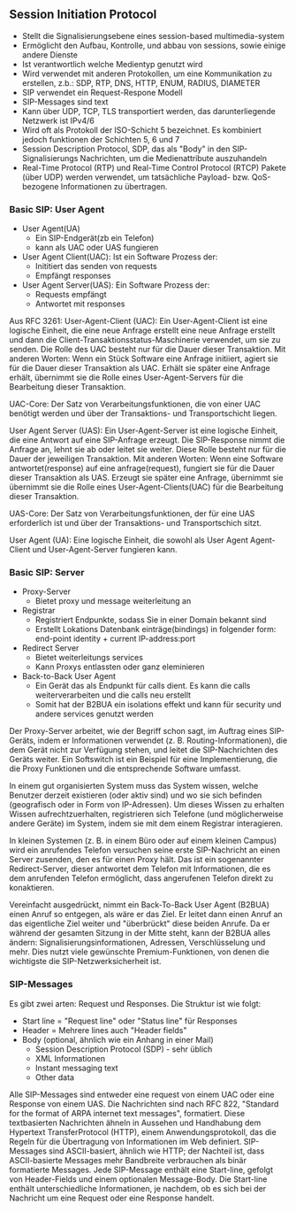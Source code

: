 ## Session Initiation Protocol
- Stellt die Signalisierungsebene eines session-based multimedia-system
- Ermöglicht den Aufbau, Kontrolle, und abbau von sessions, sowie einige andere Dienste
- Ist verantwortlich welche Medientyp genutzt wird
- Wird verwendet mit anderen Protokollen, um eine Kommunikation zu erstellen, z.b.: SDP, RTP, DNS, HTTP, ENUM, RADIUS, DIAMETER
- SIP verwendet ein Request-Respone Modell
- SIP-Messages sind text
- Kann über UDP, TCP, TLS transportiert werden, das darunterliegende Netzwerk ist IPv4/6
- Wird oft als Protokoll der ISO-Schicht 5 bezeichnet. Es kombiniert jedoch funktionen der Schichten 5, 6 und 7
- Session Description Protocol, SDP, das als "Body" in den SIP-Signalisierungs Nachrichten, um die Medienattribute auszuhandeln
- Real-Time Protocol (RTP) und Real-Time Control Protocol (RTCP) Pakete (über UDP) werden verwendet, um tatsächliche Payload- bzw. QoS-bezogene Informationen zu übertragen.
### Basic SIP: User Agent
- User Agent(UA) 
	- Ein SIP-Endgerät(zb ein Telefon)
	- kann als UAC oder UAS fungieren
- User Agent Client(UAC): Ist ein Software Prozess der:
	- Inititiert das senden von requests
	- Empfängt responses
- User Agent Server(UAS): Ein Software Prozess der:
	- Requests empfängt
	- Antwortet mit responses


Aus RFC 3261: User-Agent-Client (UAC): Ein User-Agent-Client ist eine logische Einheit, die eine neue Anfrage erstellt eine neue Anfrage erstellt und dann die Client-Transaktionsstatus-Maschinerie verwendet, um sie zu senden. Die Rolle des UAC besteht nur für die Dauer dieser Transaktion. Mit anderen Worten: Wenn ein Stück Software eine Anfrage initiiert, agiert sie für die Dauer dieser Transaktion als UAC. Erhält sie später eine Anfrage erhält, übernimmt sie die Rolle eines User-Agent-Servers für die Bearbeitung dieser Transaktion.

UAC-Core: Der Satz von Verarbeitungsfunktionen, die von einer UAC benötigt werden und über der 
Transaktions- und Transportschicht liegen.

User Agent Server (UAS): Ein User-Agent-Server ist eine logische Einheit, die eine Antwort 
auf eine SIP-Anfrage erzeugt. Die SIP-Response nimmt die Anfrage an, lehnt sie ab oder leitet sie weiter. Diese Rolle besteht nur für die Dauer der jeweiligen Transaktion. Mit anderen Worten: Wenn eine Software antwortet(response) auf eine anfrage(request), fungiert sie für die Dauer dieser Transaktion als UAS. Erzeugt sie später eine Anfrage, übernimmt sie übernimmt sie die Rolle eines User-Agent-Clients(UAC) für die Bearbeitung dieser Transaktion.

UAS-Core: Der Satz von Verarbeitungsfunktionen, der für eine UAS erforderlich ist und über der 
Transaktions- und Transportschich sitzt. 

User Agent (UA): Eine logische Einheit, die sowohl als User Agent Agent-Client und User-Agent-Server fungieren kann.

### Basic SIP: Server
- Proxy-Server
	- Bietet proxy und message weiterleitung an
- Registrar
	- Registriert Endpunkte, sodass Sie in einer Domain bekannt sind
	- Erstellt Lokations Datenbank einträge(bindings) in folgender form: end-point identity + current IP-address:port
- Redirect Server
	- Bietet weiterleitungs services
	- Kann Proxys entlassten oder ganz eleminieren
- Back-to-Back User Agent
	- Ein Gerät das als Endpunkt für calls dient. Es kann die calls weiterverarbeiten und die calls neu erstellt
	- Somit hat der B2BUA ein isolations effekt und kann für security und andere services genutzt werden

Der Proxy-Server arbeitet, wie der Begriff schon sagt, im Auftrag eines SIP-Geräts, indem er Informationen verwendet (z. B. Routing-Informationen), die dem Gerät nicht zur Verfügung stehen, und leitet die SIP-Nachrichten des Geräts weiter. Ein Softswitch ist ein Beispiel für eine Implementierung, die die Proxy Funktionen und die entsprechende Software umfasst.

In einem gut organisierten System muss das System wissen, welche Benutzer derzeit existieren (oder aktiv sind) und wo sie sich befinden (geografisch oder in Form von IP-Adressen). Um dieses Wissen zu erhalten Wissen aufrechtzuerhalten, registrieren sich Telefone (und möglicherweise andere Geräte) im System, indem sie mit dem einem Registrar interagieren.

In kleinen Systemen (z. B. in einem Büro oder auf einem kleinen Campus) wird ein anrufendes Telefon versuchen seine erste SIP-Nachricht an einen Server zusenden, den es für einen Proxy hält. Das ist ein sogenannter Redirect-Server, dieser antwortet dem Telefon mit Informationen, die es dem anrufenden Telefon ermöglicht, dass angerufenen Telefon direkt zu konaktieren.

Vereinfacht ausgedrückt, nimmt ein Back-To-Back User Agent (B2BUA) einen Anruf so entgegen, als wäre er das Ziel. Er leitet dann einen Anruf an das eigentliche Ziel weiter und "überbrückt" diese beiden Anrufe. Da er während der gesamten Sitzung in der Mitte steht, kann der B2BUA alles ändern: Signalisierungsinformationen, Adressen, Verschlüsselung und mehr. Dies nutzt viele gewünschte Premium-Funktionen, von denen die wichtigste die SIP-Netzwerksicherheit ist. 

### SIP-Messages
Es gibt zwei arten: Request und Responses. Die Struktur ist wie folgt:
- Start line = "Request line" oder "Status line" für Responses
- Header = Mehrere lines auch "Header fields"
- Body (optional, ähnlich wie ein Anhang in einer Mail)
	- Session Description Protocol (SDP)  - sehr üblich
	- XML Informationen
	- Instant messaging text
	- Other data

Alle SIP-Messages sind entweder eine request von einem UAC oder eine Response von einem UAS. Die Nachrichten sind nach RFC 822, "Standard for the format of ARPA internet text messages", formatiert. Diese textbasierten Nachrichten ähneln in Aussehen und Handhabung dem Hypertext TransferProtocol (HTTP), einem Anwendungsprotokoll, das die Regeln für die Übertragung von Informationen im Web definiert. SIP-Messages sind ASCII-basiert, ähnlich wie HTTP; der Nachteil ist, dass ASCII-basierte Messages mehr Bandbreite verbrauchen als binär formatierte Messages. Jede SIP-Message enthält eine Start-line, gefolgt von Header-Fields und einem optionalen Message-Body. Die Start-line enthält unterschiedliche Informationen, je nachdem, ob es sich bei der Nachricht um eine Request oder eine Response handelt.









